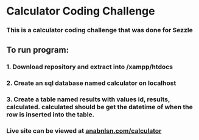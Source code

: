 # Calculator Coding Challenge

### This is a calculator coding challenge that was done for Sezzle

## To run program:
### 1. Download repository and extract into /xampp/htdocs


### 2. Create an sql database named calculator on localhost

### 3. Create a table named results with values id, results, calculated. calculated should be get the datetime of when the row is inserted into the table.

### Live site can be viewed at [anabnlsn.com/calculator](anabnlsn.com/calculator)


